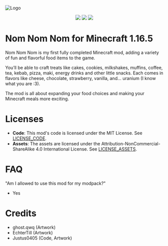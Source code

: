 <img alt="Logo" src="https://github.com/user-attachments/assets/756c8529-4048-4e77-9ada-02aa7b8e6d47">

<p align="center">
    <a href="https://discord.justus0405.com/"><img src="https://img.shields.io/discord/1370519315400495234?logo=Discord&colorA=1e1e2e&colorB=a6e3a1&style=for-the-badge"></a>
    <a href="https://modrinth.com/mod/nom-nom-nom"><img src="https://img.shields.io/modrinth/dt/GFsG4tda?logo=Modrinth&colorA=1e1e2e&colorB=a6e3a1&style=for-the-badge"></a>
    <a href="https://www.curseforge.com/minecraft/mc-mods/nom-nom-nom"><img src="https://img.shields.io/curseforge/dt/1082554?logo=Curseforge&colorA=1e1e2e&colorB=fab387&style=for-the-badge"></a>
</p>

# Nom Nom Nom for Minecraft 1.16.5

Nom Nom Nom is my first fully completed Minecraft mod, adding a variety of fun and flavorful food items to the game.

You’ll be able to craft treats like cakes, cookies, milkshakes, muffins, coffee, tea, kebab, pizza, maki, energy drinks and other little snacks.
Each comes in flavors like cheese, chocolate, strawberry, vanilla, and... uranium (I know what you are :3).

The mod is all about expanding your food choices and making your Minecraft meals more exciting.

# Licenses
- **Code**: This mod's code is licensed under the MIT License. See [LICENSE_CODE](https://github.com/Justus0405/nom-nom-nom/blob/forge-1.16.5/LICENSE_CODE).
- **Assets**: The assets are licensed under the Attribution-NonCommercial-ShareAlike 4.0 International License. See [LICENSE_ASSETS](https://github.com/Justus0405/nom-nom-nom/blob/forge-1.16.5/LICENSE_ASSETS).

# FAQ

"Am I allowed to use this mod for my modpack?"
 - Yes

# Credits

 - ghost.qwq (Artwork)
 - EchterTill (Artwork)
 - Justus0405 (Code, Artwork)
